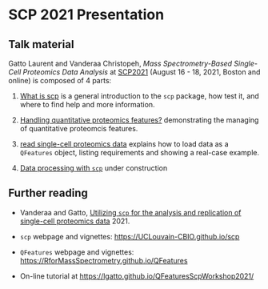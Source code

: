 # SCP 2021 Presentation

## Talk material

Gatto Laurent and Vanderaa Christopeh, *Mass Spectrometry-Based Single-Cell Proteomics Data
Analysis* at [SCP2021](https://single-cell.net/proteomics/scp2021)
(August 16 - 18, 2021, Boston and online) is composed of 4 parts:

1. [What is scp](./what_is_scp.html) is a general introduction to the
   `scp` package, how test it, and where to find help and more
   information.

2. [Handling quantitative proteomics
  features?](./qfeatures_intro.html) demonstrating the managing
  of quantitative proteomcis features.

3. [read single-cell proteomics data](./read_scp_data.html) explains
  how to load data as a `QFeatures` object, listing requirements and
  showing a real-case example.

4. [Data processing with `scp`]() under construction



## Further reading

- Vanderaa and Gatto, [Utilizing `scp` for the analysis and replication of single-cell proteomics data](https://www.biorxiv.org/content/10.1101/2021.04.12.439408v1) 2021.
  
- `scp` webpage and vignettes: https://UCLouvain-CBIO.github.io/scp

- `QFeatures` webpage and vignettes: https://RforMassSpectrometry.github.io/QFeatures

- On-line tutorial at https://lgatto.github.io/QFeaturesScpWorkshop2021/

